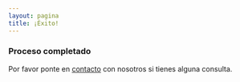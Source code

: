 ```yaml
---
layout: pagina
title: ¡Éxito!
---
```


### Proceso completado

<div class="recuadro mensaje">
    <strong id="mensaje"></strong>
</div>

Por favor ponte en [contacto](mailto:mivoz@partidodigital.org.uy) con nosotros si tienes alguna consulta.

<script>
    var exitos = {
    {% for exito in site.data.exitos %} 
        "{{exito.codigo}}": "{{exito.mensaje | replace: '"', "&quot;"}}"{% unless forloop.last %},{% endunless %}
    {% endfor %}
    }
    function getParameterByName(name, url) {
        if (!url) url = window.location.href;
        name = name.replace(/[\[\]]/g, "\\$&");
        var regex = new RegExp("[?&]" + name + "(=([^&#]*)|&|#|$)"),
            results = regex.exec(url);
        if (!results) return null;
        if (!results[2]) return '';
        return decodeURIComponent(results[2].replace(/\+/g, " "));
    }

    var codigo = getParameterByName("codigo");
    document.getElementById("mensaje").innerHTML = exitos[codigo] ? exitos[codigo] : ":)";
</script>
